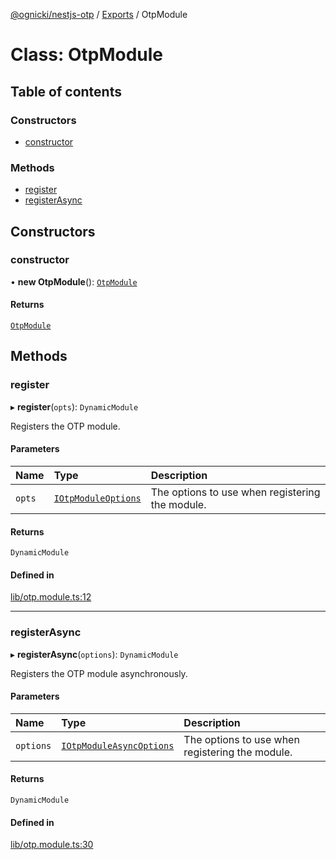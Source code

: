 [@ognicki/nestjs-otp](../README.md) / [Exports](../modules.md) / OtpModule

# Class: OtpModule

## Table of contents

### Constructors

- [constructor](OtpModule.md#constructor)

### Methods

- [register](OtpModule.md#register)
- [registerAsync](OtpModule.md#registerasync)

## Constructors

### constructor

• **new OtpModule**(): [`OtpModule`](OtpModule.md)

#### Returns

[`OtpModule`](OtpModule.md)

## Methods

### register

▸ **register**(`opts`): `DynamicModule`

Registers the OTP module.

#### Parameters

| Name | Type | Description |
| :------ | :------ | :------ |
| `opts` | [`IOtpModuleOptions`](../interfaces/IOtpModuleOptions.md) | The options to use when registering the module. |

#### Returns

`DynamicModule`

#### Defined in

[lib/otp.module.ts:12](https://github.com/mwognicki/nestjs-otp/blob/1d22df0/lib/otp.module.ts#L12)

___

### registerAsync

▸ **registerAsync**(`options`): `DynamicModule`

Registers the OTP module asynchronously.

#### Parameters

| Name | Type | Description |
| :------ | :------ | :------ |
| `options` | [`IOtpModuleAsyncOptions`](../interfaces/IOtpModuleAsyncOptions.md) | The options to use when registering the module. |

#### Returns

`DynamicModule`

#### Defined in

[lib/otp.module.ts:30](https://github.com/mwognicki/nestjs-otp/blob/1d22df0/lib/otp.module.ts#L30)
